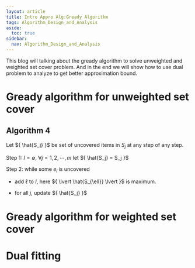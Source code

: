 ```yaml
---
layout: article
title: Intro Appro Alg:Gready Algorithm
tags: Algorithm_Design_and_Analysis
aside:
  toc: true
sidebar:
  nav: Algorithm_Design_and_Analysis
---
```


This blog will talking about the gready algorithm to solve unweighted and weighted set cover problem. And in the end we will show how to use dual problem to analyze to get better approximation bound. 

<!--more-->

# Gready algorithm for unweighted set cover

## Algorithm ${ 4 }$

Let ${ \hat{S_j} }$ be set of uncovered items in ${ S_j }$ at any step of any step.

Step 1: ${ I = \emptyset }$, ${\forall j=1,2, \cdots, m }$ let ${ \hat{S_j} = S_j }$

Step 2: while some ${ e_i }$ is uncovered 

* add ${ \ell }$ to ${ I }$, here ${  \lvert \hat{S_{\ell}} \lvert }$ is maximum.

* for all ${ j }$, update ${ \hat{S_j} }$


# Gready algorithm for weighted set cover



# Dual fitting